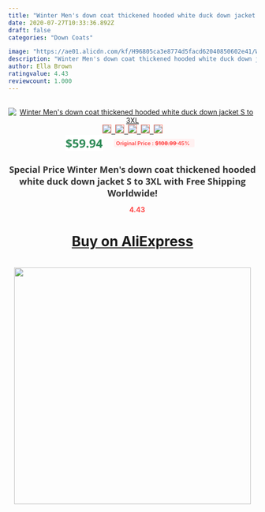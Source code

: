 ```yaml
---
title: "Winter Men's down coat thickened hooded white duck down jacket S to 3XL"
date: 2020-07-27T10:33:36.892Z
draft: false
categories: "Down Coats"

image: "https://ae01.alicdn.com/kf/H96805ca3e8774d5facd62040850602e41/Winter-Men-s-down-coat-thickened-hooded-white-duck-down-jacket-S-to-3XL.jpg"
description: "Winter Men's down coat thickened hooded white duck down jacket S to 3XL"
author: Ella Brown
ratingvalue: 4.43
reviewcount: 1.000
---
```

<br>
<div style="text-align: center;">
<a href="https://s.click.aliexpress.com/e/_ACTxiH" target="_blank" rel="nofollow noopener noreferrer"><img alt="Winter Men's down coat thickened hooded white duck down jacket S to 3XL" class="magnifier-image" src="https://ae01.alicdn.com/kf/H96805ca3e8774d5facd62040850602e41/Winter-Men-s-down-coat-thickened-hooded-white-duck-down-jacket-S-to-3XL.jpg_640x640.jpg">
<br>
<img style="border:1px solid salmon" src="https://ae01.alicdn.com/kf/H96805ca3e8774d5facd62040850602e41/Winter-Men-s-down-coat-thickened-hooded-white-duck-down-jacket-S-to-3XL.jpg_120x120.jpg">&nbsp;&nbsp;<img style="border:1px solid salmon" src="https://ae01.alicdn.com/kf/Hede8bff66c6f47a3ae9b0651d9b566a3t/Winter-Men-s-down-coat-thickened-hooded-white-duck-down-jacket-S-to-3XL.jpg_120x120.jpg">&nbsp;&nbsp;<img style="border:1px solid salmon" src="https://ae01.alicdn.com/kf/H6b11abd9be774d76a30dced28993d073U/Winter-Men-s-down-coat-thickened-hooded-white-duck-down-jacket-S-to-3XL.jpg_120x120.jpg">&nbsp;&nbsp;<img style="border:1px solid salmon" src="https://ae01.alicdn.com/kf/Hb0668835b73046cd9c886f89278a3509N/Winter-Men-s-down-coat-thickened-hooded-white-duck-down-jacket-S-to-3XL.jpg_120x120.jpg">&nbsp;&nbsp;<img style="border:1px solid salmon" src="https://ae01.alicdn.com/kf/Hcf64a207099b45f9b037ebbeec446211F/Winter-Men-s-down-coat-thickened-hooded-white-duck-down-jacket-S-to-3XL.jpg_120x120.jpg"></a></div><br0>
<div style="text-align: center;"><span style="background-color: white; border: 0px; box-sizing: border-box; color: seagreen; display: inline-block; font-family: &quot;open sans&quot; , &quot;arial&quot; , &quot;helvetica&quot; , sans-serif , &quot;heiti&quot;; font-size: 24px; font-stretch: inherit; font-weight: 700; line-height: inherit; margin: 0px 10px 0px 0px; padding: 0px; vertical-align: middle;">$59.94 </span>
<span style="background: rgb(255 , 241 , 241); border-radius: 3px; border: 0px; box-sizing: border-box; color: #ff4747; display: inline-block; font-family: inherit; font-size: 12px; font-stretch: inherit; font-style: inherit; font-variant: inherit; font-weight: 600; line-height: inherit; margin: 0px; padding: 2px 5px; transform: scale(0.9); vertical-align: middle;">Original Price : <b style="text-decoration: line-through;">$108.99 </b> 45%&nbsp;&nbsp;</span></div>
<h1 style="color: #333333; display: inline-block; font-family: &quot;open sans&quot; , &quot;arial&quot; , &quot;helvetica&quot; , sans-serif , &quot;heiti&quot;; font-size: 18px; font-stretch: inherit; font-weight: 700; text-align: center;">Special Price Winter Men's down coat thickened hooded white duck down jacket S to 3XL with Free Shipping Worldwide!</h1>
<div style="color: #ff4747; text-align: center;">
<img src="https://4.bp.blogspot.com/-M0ZcTcb-5uY/XleCXlxnR4I/AAAAAAAAAEc/OrjgMkXV1oMQFaCRZj5HQwOCBcu3w1FegCPcBGAYYCw/s1600/star.png" style="height: 15px;">&nbsp;<b>4.43</b></div>
<div class="button_cont" align="center"><a class="buynow_a" href="https://s.click.aliexpress.com/e/_ACTxiH" target="_blank" rel="nofollow noopener noreferrer"><H1>Buy on AliExpress</H1></a></div><br>
<div class="separator" style="clear: both; text-align: center;">
<img src="https://lh3.googleusercontent.com/-pTy5HemUv9M/XlePHvY0dAI/AAAAAAAAAE4/0nX5iRUoIWY8eMW9Dpxeirr157OZliDIgCLcBGAsYHQ/s1600/badge.gif" width="480">
</div>
